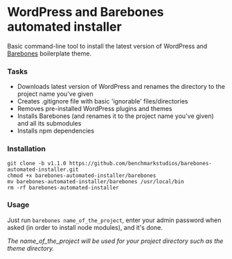 # WordPress and Barebones automated installer
Basic command-line tool to install the latest version of WordPress and [Barebones](https://github.com/benchmarkstudios/barebones) boilerplate theme.

### Tasks

* Downloads latest version of WordPress and renames the directory to the project name you've given
* Creates .gitignore file with basic 'ignorable' files/directories
* Removes pre-installed WordPress plugins and themes
* Installs Barebones (and renames it to the project name you've given) and all its submodules
* Installs npm dependencies

### Installation

```
git clone -b v1.1.0 https://github.com/benchmarkstudios/barebones-automated-installer.git
chmod +x barebones-automated-installer/barebones
mv barebones-automated-installer/barebones /usr/local/bin
rm -rf barebones-automated-installer
```

### Usage

Just run `barebones name_of_the_project`, enter your admin password when asked (in order to install node modules), and it's done. 

*The name_of_the_project will be used for your project directory such as the theme directory.*
